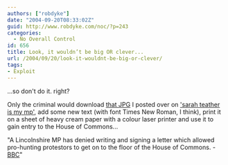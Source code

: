 ```yaml
---
authors: ["robdyke"]
date: "2004-09-20T08:33:02Z"
guid: http://www.robdyke.com/noc/?p=243
categories:
  - No Overall Control
id: 656
title: Look, it wouldn’t be big OR clever...
url: /2004/09/20/look-it-wouldnt-be-big-or-clever/
tags:
- Exploit
---
```

...so don't do it. right?

Only the criminal would download [that JPG](http://www.theglobalvoyage.com/robdyke/impeach_letter.jpg) I posted over on ['sarah teather is my mp'](http://sarah-teather-mp.blogspot.com/2004/09/update-impeaching-tony-blair.html), add some new text (with font Times New Roman, I think), print it on a sheet of heavy cream paper with a colour laser printer and use it to gain entry to the House of Commons...

"A Lincolnshire MP has denied writing and signing a letter which allowed pro-hunting protestors to get on to the floor of the House of Commons. - [BBC](http://news.bbc.co.uk/1/hi/england/lincolnshire/3665950.stm)"